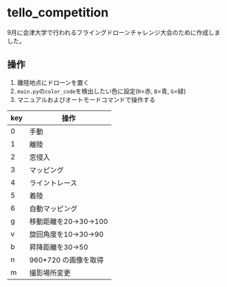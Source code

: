 # tello_competition

9月に会津大学で行われるフライングドローンチャレンジ大会のために作成しました。

## 操作
1. 離陸地点にドローンを置く
2. `main.py`の`color_code`を検出したい色に設定(`R`=赤, `B`=青, `G`=緑)
3. マニュアルおよびオートモードコマンドで操作する

|key| 操作 |
|---|----|
| 0 | 手動 |
| 1 | 離陸 |
| 2 | 窓侵入 |
| 3 | マッピング |
| 4 | ライントレース |
| 5 | 着陸 |
| 6 | 自動マッピング |
| g | 移動距離を20->30->100 |
| v | 旋回角度を10->30->90 |
| b | 昇降距離を30->50 |
| n | 960*720 の画像を取得 |
| m | 撮影場所変更 |

